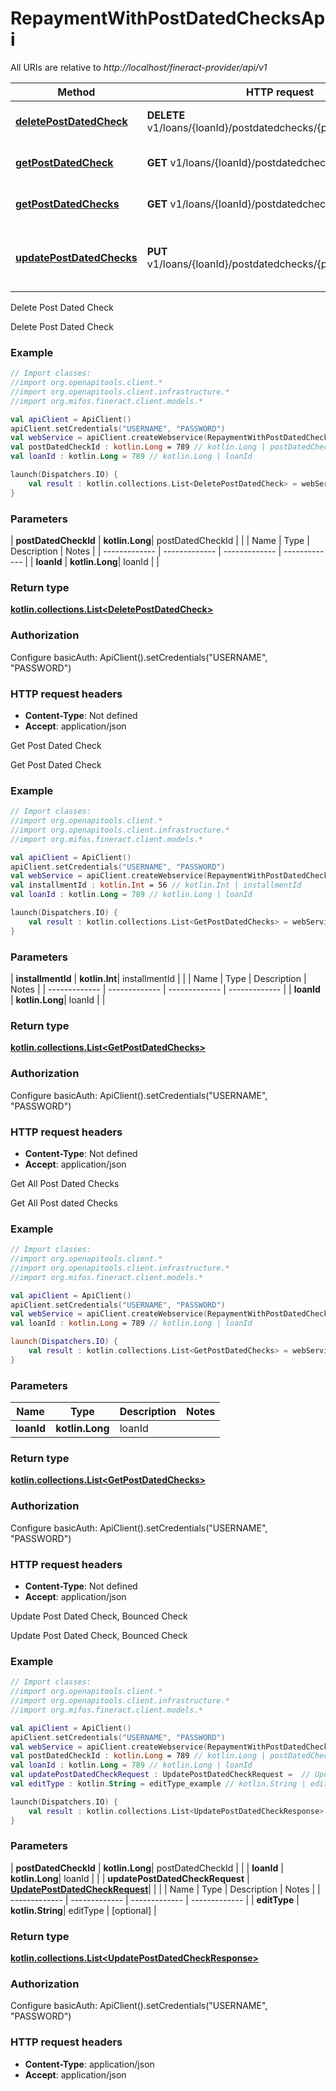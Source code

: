 # RepaymentWithPostDatedChecksApi

All URIs are relative to *http://localhost/fineract-provider/api/v1*

| Method | HTTP request | Description |
| ------------- | ------------- | ------------- |
| [**deletePostDatedCheck**](RepaymentWithPostDatedChecksApi.md#deletePostDatedCheck) | **DELETE** v1/loans/{loanId}/postdatedchecks/{postDatedCheckId} | Delete Post Dated Check |
| [**getPostDatedCheck**](RepaymentWithPostDatedChecksApi.md#getPostDatedCheck) | **GET** v1/loans/{loanId}/postdatedchecks/{installmentId} | Get Post Dated Check |
| [**getPostDatedChecks**](RepaymentWithPostDatedChecksApi.md#getPostDatedChecks) | **GET** v1/loans/{loanId}/postdatedchecks | Get All Post Dated Checks |
| [**updatePostDatedChecks**](RepaymentWithPostDatedChecksApi.md#updatePostDatedChecks) | **PUT** v1/loans/{loanId}/postdatedchecks/{postDatedCheckId} | Update Post Dated Check, Bounced Check |



Delete Post Dated Check

Delete Post Dated Check

### Example
```kotlin
// Import classes:
//import org.openapitools.client.*
//import org.openapitools.client.infrastructure.*
//import org.mifos.fineract.client.models.*

val apiClient = ApiClient()
apiClient.setCredentials("USERNAME", "PASSWORD")
val webService = apiClient.createWebservice(RepaymentWithPostDatedChecksApi::class.java)
val postDatedCheckId : kotlin.Long = 789 // kotlin.Long | postDatedCheckId
val loanId : kotlin.Long = 789 // kotlin.Long | loanId

launch(Dispatchers.IO) {
    val result : kotlin.collections.List<DeletePostDatedCheck> = webService.deletePostDatedCheck(postDatedCheckId, loanId)
}
```

### Parameters
| **postDatedCheckId** | **kotlin.Long**| postDatedCheckId | |
| Name | Type | Description  | Notes |
| ------------- | ------------- | ------------- | ------------- |
| **loanId** | **kotlin.Long**| loanId | |

### Return type

[**kotlin.collections.List&lt;DeletePostDatedCheck&gt;**](DeletePostDatedCheck.md)

### Authorization


Configure basicAuth:
    ApiClient().setCredentials("USERNAME", "PASSWORD")

### HTTP request headers

 - **Content-Type**: Not defined
 - **Accept**: application/json


Get Post Dated Check

Get Post Dated Check

### Example
```kotlin
// Import classes:
//import org.openapitools.client.*
//import org.openapitools.client.infrastructure.*
//import org.mifos.fineract.client.models.*

val apiClient = ApiClient()
apiClient.setCredentials("USERNAME", "PASSWORD")
val webService = apiClient.createWebservice(RepaymentWithPostDatedChecksApi::class.java)
val installmentId : kotlin.Int = 56 // kotlin.Int | installmentId
val loanId : kotlin.Long = 789 // kotlin.Long | loanId

launch(Dispatchers.IO) {
    val result : kotlin.collections.List<GetPostDatedChecks> = webService.getPostDatedCheck(installmentId, loanId)
}
```

### Parameters
| **installmentId** | **kotlin.Int**| installmentId | |
| Name | Type | Description  | Notes |
| ------------- | ------------- | ------------- | ------------- |
| **loanId** | **kotlin.Long**| loanId | |

### Return type

[**kotlin.collections.List&lt;GetPostDatedChecks&gt;**](GetPostDatedChecks.md)

### Authorization


Configure basicAuth:
    ApiClient().setCredentials("USERNAME", "PASSWORD")

### HTTP request headers

 - **Content-Type**: Not defined
 - **Accept**: application/json


Get All Post Dated Checks

Get All Post dated Checks

### Example
```kotlin
// Import classes:
//import org.openapitools.client.*
//import org.openapitools.client.infrastructure.*
//import org.mifos.fineract.client.models.*

val apiClient = ApiClient()
apiClient.setCredentials("USERNAME", "PASSWORD")
val webService = apiClient.createWebservice(RepaymentWithPostDatedChecksApi::class.java)
val loanId : kotlin.Long = 789 // kotlin.Long | loanId

launch(Dispatchers.IO) {
    val result : kotlin.collections.List<GetPostDatedChecks> = webService.getPostDatedChecks(loanId)
}
```

### Parameters
| Name | Type | Description  | Notes |
| ------------- | ------------- | ------------- | ------------- |
| **loanId** | **kotlin.Long**| loanId | |

### Return type

[**kotlin.collections.List&lt;GetPostDatedChecks&gt;**](GetPostDatedChecks.md)

### Authorization


Configure basicAuth:
    ApiClient().setCredentials("USERNAME", "PASSWORD")

### HTTP request headers

 - **Content-Type**: Not defined
 - **Accept**: application/json


Update Post Dated Check, Bounced Check

Update Post Dated Check, Bounced Check

### Example
```kotlin
// Import classes:
//import org.openapitools.client.*
//import org.openapitools.client.infrastructure.*
//import org.mifos.fineract.client.models.*

val apiClient = ApiClient()
apiClient.setCredentials("USERNAME", "PASSWORD")
val webService = apiClient.createWebservice(RepaymentWithPostDatedChecksApi::class.java)
val postDatedCheckId : kotlin.Long = 789 // kotlin.Long | postDatedCheckId
val loanId : kotlin.Long = 789 // kotlin.Long | loanId
val updatePostDatedCheckRequest : UpdatePostDatedCheckRequest =  // UpdatePostDatedCheckRequest | 
val editType : kotlin.String = editType_example // kotlin.String | editType

launch(Dispatchers.IO) {
    val result : kotlin.collections.List<UpdatePostDatedCheckResponse> = webService.updatePostDatedChecks(postDatedCheckId, loanId, updatePostDatedCheckRequest, editType)
}
```

### Parameters
| **postDatedCheckId** | **kotlin.Long**| postDatedCheckId | |
| **loanId** | **kotlin.Long**| loanId | |
| **updatePostDatedCheckRequest** | [**UpdatePostDatedCheckRequest**](UpdatePostDatedCheckRequest.md)|  | |
| Name | Type | Description  | Notes |
| ------------- | ------------- | ------------- | ------------- |
| **editType** | **kotlin.String**| editType | [optional] |

### Return type

[**kotlin.collections.List&lt;UpdatePostDatedCheckResponse&gt;**](UpdatePostDatedCheckResponse.md)

### Authorization


Configure basicAuth:
    ApiClient().setCredentials("USERNAME", "PASSWORD")

### HTTP request headers

 - **Content-Type**: application/json
 - **Accept**: application/json

